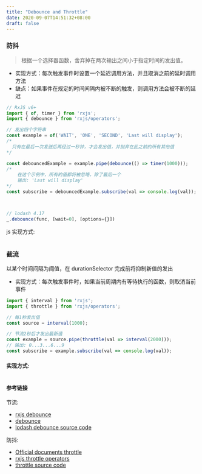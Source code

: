 ```yaml
---
title: "Debounce and Throttle"
date: 2020-09-07T14:51:32+08:00
draft: false
---
```


### 防抖

> 根据一个选择器函数，舍弃掉在两次输出之间小于指定时间的发出值。

- 实现方式：每次触发事件时设置一个延迟调用方法，并且取消之前的延时调用方法
- 缺点：如果事件在规定的时间间隔内被不断的触发，则调用方法会被不断的延迟

```js
// RxJS v6+
import { of, timer } from 'rxjs';
import { debounce } from 'rxjs/operators';

// 发出四个字符串
const example = of('WAIT', 'ONE', 'SECOND', 'Last will display');
/*
  只有在最后一次发送后再经过一秒钟，才会发出值，并抛弃在此之前的所有其他值
*/

const debouncedExample = example.pipe(debounce(() => timer(1000)));
/*
    在这个示例中，所有的值都将被忽略，除了最后一个
    输出: 'Last will display'
*/
const subscribe = debouncedExample.subscribe(val => console.log(val));



// lodash 4.17
_.debounce(func, [wait=0], [options={}])

```

js 实现方式:

```js

```




### 截流 

以某个时间间隔为阈值，在 durationSelector 完成前将抑制新值的发出

- 实现方式：每次触发事件时，如果当前周期内有等待执行的函数，则取消当前事件

```js
import { interval } from 'rxjs';
import { throttle } from 'rxjs/operators';

// 每1秒发出值
const source = interval(1000);

// 节流2秒后才发出最新值
const example = source.pipe(throttle(val => interval(2000)));
// 输出: 0...3...6...9
const subscribe = example.subscribe(val => console.log(val));
```

#### 实现方式:

```js

```

#### 参考链接 

节流:

- [rxjs debounce](https://rxjs-cn.github.io/learn-rxjs-operators/operators/filtering/debounce.html)
- [debounce](https://cn.rx.js.org/class/es6/Observable.js~Observable.html#instance-method-debounce)
- [lodash debounce source code](https://github.com/lodash/lodash/blob/4.17.15/lodash.js#L10304)

防抖:

- [Official documents throttle](https://cn.rx.js.org/class/es6/Observable.js~Observable.html#instance-method-throttle)
- [rxjs throttle operators](https://rxjs-cn.github.io/learn-rxjs-operators/operators/filtering/throttle.html)
- [throttle source code](https://github.com/ReactiveX/rxjs/blob/master/src/internal/operators/throttle.ts)
